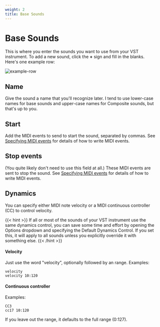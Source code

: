```yaml
---
weight: 2
title: Base Sounds
---
```


# Base Sounds

This is where you enter the sounds you want to use from your VST instrument.
To add a new sound, click the **+** sign and fill in the blanks.
Here's one example row:

![example-row](/vst-sound-row.png)

## Name

Give the sound a name that you'll recognize later. I tend to use lower-case names for base sounds and
upper-case names for Composite sounds, but that's up to you.

## Start

Add the MIDI events to send to start the sound, separated by commas.
See [Specifying MIDI events](/docs/tool/vst-tab/midi) for details of how to write MIDI events.

## Stop events

(You quite likely don't need to use this field at all.)
These MIDI events are sent to stop the sound.
See [Specifying MIDI events](/docs/tool/vst-tab/midi) for details of how to write MIDI events.

## Dynamics

You can specify either MIDI note velocity or a MIDI continuous controller (CC) to control velocity.

{{< hint >}}
If all or most of the sounds of your VST instrument use the same dynamics control,
you can save some time and effort by opening the Options dropdown and specifying the Default Dynamics Control.
If you set this, it will apply to all sounds unless you explicitly override it with something else.
{{< /hint >}}

#### Velocity

Just use the word "velocity", optionally followed by an range. Examples:

    velocity
    velocity 10:120

#### Continuous controller

Examples:

    CC3
    cc17 10:120

If you leave out the range, it defaults to the full range (0:127).
